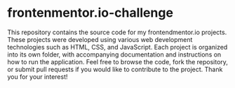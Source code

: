 # frontenmentor.io-challenge


This repository contains the source code for my frontendmentor.io projects. These projects were developed using various web development technologies such as HTML, CSS, and JavaScript. Each project is organized into its own folder, with accompanying documentation and instructions on how to run the application. Feel free to browse the code, fork the repository, or submit pull requests if you would like to contribute to the project. Thank you for your interest!
